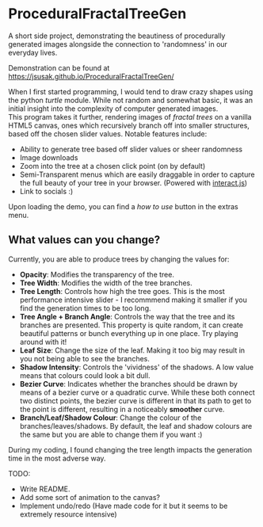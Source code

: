 # ProceduralFractalTreeGen

A short side project, demonstrating the beautiness of procedurally generated images alongside the connection to 'randomness' in our everyday lives.

Demonstration can be found at https://jsusak.github.io/ProceduralFractalTreeGen/

When I first started programming, I would tend to draw crazy shapes using the python _turtle_ module. While not random and somewhat basic, it was an initial insight into the complexity of computer generated images.  
This program takes it further, rendering images of _fractal trees_ on a vanilla HTML5 canvas, ones which recursively branch off into smaller structures, based off the chosen slider values.
Notable features include:

- Ability to generate tree based off slider values or sheer randomness
- Image downloads
- Zoom into the tree at a chosen click point (on by default)
- Semi-Transparent menus which are easily draggable in order to capture the full beauty of your tree in your browser. (Powered with [interact.js](https://interactjs.io/))
- Link to socials :)

Upon loading the demo, you can find a _how to use_ button in the extras menu.

## What values can you change?

Currently, you are able to produce trees by changing the values for:

- **Opacity**: Modifies the transparency of the tree.
- **Tree Width**: Modifies the width of the tree branches.
- **Tree Length**: Controls how high the tree goes. This is the most performance intensive slider - I recommmend making it smaller if you find the generation times to be too long.
- **Tree Angle + Branch Angle**: Controls the way that the tree and its branches are presented. This property is quite random, it can create beautiful patterns or bunch everything up in one place. Try playing around with it!
- **Leaf Size**: Change the size of the leaf. Making it too big may result in you not being able to see the branches.
- **Shadow Intensity**: Controls the 'vividness' of the shadows. A low value means that colours could look a bit dull.
- **Bezier Curve**: Indicates whether the branches should be drawn by means of a bezier curve or a quadratic curve. While these both connect two distinct points, the bezier curve is different in that its path to get to the point is different, resulting in a noticeably **smoother** curve.
- **Branch/Leaf/Shadow Colour**: Change the colour of the branches/leaves/shadows. By default, the leaf and shadow colours are the same but you are able to change them if you want :)

During my coding, I found changing the tree length impacts the generation time in the most adverse way.

TODO:

- Write README.
- Add some sort of animation to the canvas?
- Implement undo/redo (Have made code for it but it seems to be extremely resource intensive)
